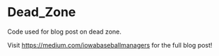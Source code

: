 # Dead_Zone
Code used for blog post on dead zone.

Visit https://medium.com/iowabaseballmanagers for the full blog post!
